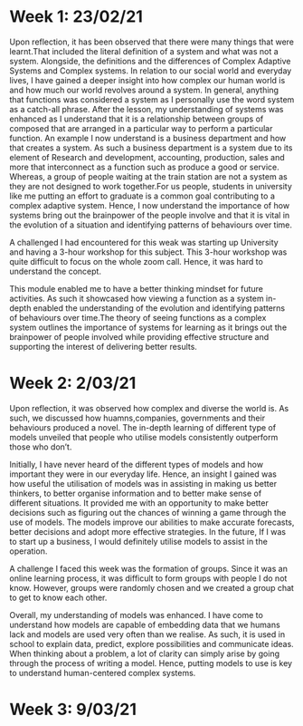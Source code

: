 # Week 1: 23/02/21 
Upon reflection, it has been observed that there were many things that were learnt.That included the literal definition of a system and what was not a system. Alongside, the definitions and the differences of Complex Adaptive Systems and Complex systems. In relation to our social world and everyday lives, I have gained a deeper insight into how complex our human world is and how much our world revolves around a system. In general, anything that functions was considered a system as I personally use the word system as a catch-all phrase. After the lesson, my understanding of systems was enhanced as I understand that it is a relationship between groups of composed that are arranged in a particular way to perform a particular function. An example I now understand is a business department and how that creates a system. As such a business department is a system due to its element of Research and development, accounting, production, sales and more that interconnect as a function such as produce a good or service. Whereas, a group of people waiting at the train station are not a system as they are not designed to work together.For us people, students in university like me putting an effort to graduate is a common goal contributing to a complex adaptive system. Hence, I now understand the importance of how systems bring out the brainpower of the people involve and that it is vital in the evolution of a situation and identifying patterns of behaviours over time. 

A challenged I had encountered for this weak was starting up University and having a 3-hour workshop for this subject. This 3-hour workshop was quite difficult to focus on the whole zoom call. Hence, it was hard to understand the concept. 

This module enabled me to have a better thinking mindset for future activities. As such it showcased how viewing a function as a system in-depth enabled the understanding of the evolution and identifying patterns of behaviours over time.The theory of seeing functions as a complex system outlines the importance of systems for learning as it brings out the brainpower of people involved while providing effective structure and supporting the interest of delivering better results. 

# Week 2: 2/03/21 
Upon reflection, it was observed how complex and diverse the world is. As such, we discussed how huamns,companies, governments and their behaviours produced a novel. The in-depth learning of different type of models unveiled that people who utilise models consistently outperform those who don’t. 

Initially, I have never heard of the different types of models and how important they were in our everyday life. Hence, an insight I gained was how useful the utilisation of models was in assisting in making us better thinkers, to better organise information and to better make sense of different situations. It provided me with an opportunity to make better decisions such as figuring out the chances of winning a game through the use of models. The models improve our abilities to make accurate forecasts, better decisions and adopt more effective strategies. In the future, If I was to start up a business, I would definitely utilise models to assist in the operation. 

A challenge I faced this week was the formation of groups. Since it was an online learning process, it was difficult to form groups with people I do not know. However, groups were randomly chosen and we created a group chat to get to know each other. 

Overall, my understanding of models was enhanced. I have come to understand how models are capable of embedding data that we humans lack and models are used very often than we realise.  As such, it is used in school to explain data, predict, explore possibilities and communicate ideas. When thinking about a problem, a lot of clarity can simply arise by going through the process of writing a model. Hence, putting models to use is key to understand human-centered complex systems. 

# Week 3: 9/03/21
